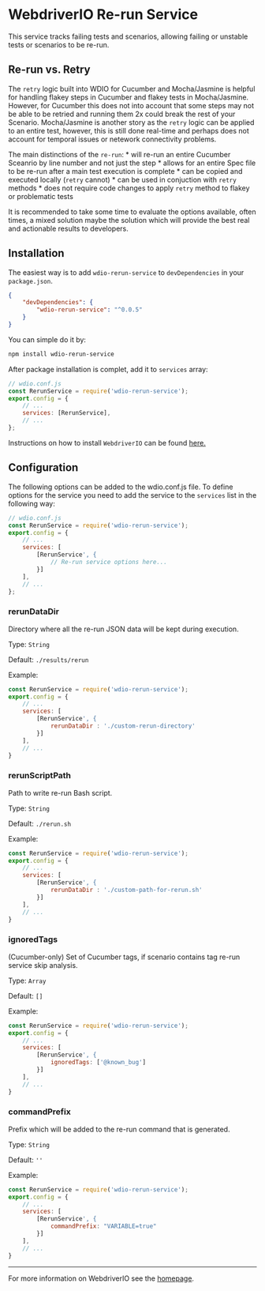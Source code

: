 WebdriverIO Re-run Service
==========================

This service tracks failing tests and scenarios, allowing failing or unstable tests or scenarios to be re-run.

## Re-run vs. Retry

The `retry` logic built into WDIO for Cucumber and Mocha/Jasmine is helpful for handling flakey steps in Cucumber and flakey tests in Mocha/Jasmine. However, for Cucumber this does not into account that some steps may not be able to be retried and running them 2x could break the rest of your Scenario. Mocha/Jasmine is another story as the `retry` logic can be applied to an entire test, however, this is still done real-time and perhaps does not account for temporal issues or netework connectivity problems.

The main distinctions of the `re-run`:
    * will re-run an entire Cucumber Sceanrio by line number and not just the step
    * allows for an entire Spec file to be re-run after a main test execution is complete
    * can be copied and executed locally (`retry` cannot)
    * can be used in conjuction with `retry` methods
    * does not require code changes to apply `retry` method to flakey or problematic tests

It is recommended to take some time to evaluate the options available, often times, a mixed solution maybe the solution which will provide the best real and actionable results to developers.

## Installation

The easiest way is to add `wdio-rerun-service` to `devDependencies` in your `package.json`.

```json
{
    "devDependencies": {
        "wdio-rerun-service": "^0.0.5"
    }
}
```

You can simple do it by:

```bash
npm install wdio-rerun-service
```

After package installation is complet, add it to `services` array:

```js
// wdio.conf.js
const RerunService = require('wdio-rerun-service');
export.config = {
    // ...
    services: [RerunService],
    // ...
};
```

Instructions on how to install `WebdriverIO` can be found [here.](https://webdriver.io/docs/gettingstarted.html)

## Configuration

The following options can be added to the wdio.conf.js file. To define options for the service you need to add the service to the `services` list in the following way:

```js
// wdio.conf.js
const RerunService = require('wdio-rerun-service');
export.config = {
    // ...
    services: [
        [RerunService', {
            // Re-run service options here...
        }]
    ],
    // ...
};
```

### rerunDataDir
Directory where all the re-run JSON data will be kept during execution.

Type: `String`

Default: `./results/rerun`

Example:
```js
const RerunService = require('wdio-rerun-service');
export.config = {
    // ...
    services: [
        [RerunService', {
            rerunDataDir : './custom-rerun-directory'
        }]
    ],
    // ...
}
```

### rerunScriptPath
Path to write re-run Bash script.

Type: `String`

Default: `./rerun.sh`

Example:
```js
const RerunService = require('wdio-rerun-service');
export.config = {
    // ...
    services: [
        [RerunService', {
            rerunDataDir : './custom-path-for-rerun.sh'
        }]
    ],
    // ...
}
```

### ignoredTags
(Cucumber-only) Set of Cucumber tags, if scenario contains tag re-run service skip analysis.

Type: `Array`

Default: `[]`

Example:
```js
const RerunService = require('wdio-rerun-service');
export.config = {
    // ...
    services: [
        [RerunService', {
            ignoredTags: ['@known_bug']
        }]
    ],
    // ...
}
```

### commandPrefix
Prefix which will be added to the re-run command that is generated.

Type: `String`

Default: `''`

Example:
```js
const RerunService = require('wdio-rerun-service');
export.config = {
    // ...
    services: [
        [RerunService', {
            commandPrefix: "VARIABLE=true"
        }]
    ],
    // ...
}
```

----

For more information on WebdriverIO see the [homepage](https://webdriver.io).
